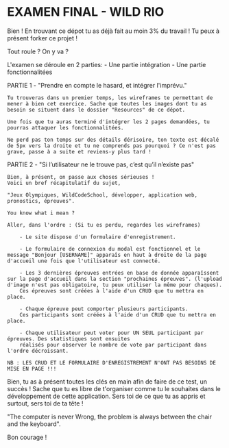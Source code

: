 # EXAMEN FINAL - WILD RIO

Bien ! 
En trouvant ce dépot tu as déjà fait au moin 3% du travail !
Tu peux à présent forker ce projet !

Tout roule ? On y va ?

L'examen se déroule en 2 parties: 
	- Une partie intégration
	- Une partie fonctionnalitées

PARTIE 1 - "Prendre en compte le hasard, et intégrer l'imprévu."

	Tu trouveras dans un premier temps, les wireframes te permettant de mener à bien cet exercice. Sache que toutes les images dont tu as besoin se situent dans le dossier "Resources" de ce dépot.

	Une fois que tu auras terminé d'intégrer les 2 pages demandées, tu pourras attaquer les fonctionnalitées.

	Ne perd pas ton temps sur des détails dérisoire, ton texte est décalé de 5px vers la droite et tu ne comprends pas pourquoi ? Ce n'est pas grave, passe à a suite et reviens-y plus tard !

PARTIE 2 - "Si l’utilisateur ne le trouve pas, c’est qu’il n’existe pas"

	Bien, à présent, on passe aux choses sérieuses !
	Voici un bref récapitulatif du sujet,

	"Jeux Olympiques, WildCodeSchool, développer, application web, pronostics, épreuves".

	You know what i mean ?

	Aller, dans l'ordre : (Si tu es perdu, regardes les wireframes)
		
		- Le site dispose d'un formulaire d'enregistrement.

		- Le formulaire de connexion du modal est fonctionnel et le message "Bonjour [USERNAME]" apparaîs en haut à droite de la page d'accueil une fois que l'utilisateur est connecté.
		
		- Les 3 dernières épreuves entrées en base de donnée apparaîssent sur la page d'accueil dans la section "prochaines épreuves". (l'upload d'image n'est pas obligatoire, tu peux utiliser la même pour chaques).
		Ces épreuves sont créées à l'aide d'un CRUD que tu mettra en place.
		
		- Chaque épreuve peut comporter plusieurs participants.
		Ces participants sont créées à l'aide d'un CRUD que tu mettra en place.

		- Chaque utilisateur peut voter pour UN SEUL participant par épreuves. Des statistiques sont ensuites
		réalisés pour observer le nombre de vote par participant dans l'ordre décroissant.

	NB : LES CRUD ET LE FORMULAIRE D'ENREGISTREMENT N'ONT PAS BESOINS DE MISE EN PAGE !!!

Bien, tu as à présent toutes les clés en main afin de faire de ce test, un succès ! 
Sache que tu es libre de t'organiser comme tu le souhaites dans le développement de cette application.
Sers toi de ce que tu as appris et surtout, sers toi de ta tête !

"The computer is never Wrong, the problem is always between the chair and the keyboard".

Bon courage !
